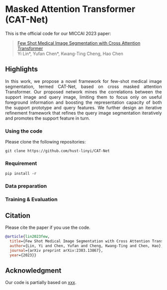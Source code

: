 # Masked Attention Transformer (CAT-Net)
This is the official code for our MICCAI 2023 paper:

> [Few Shot Medical Image Segmentation with Cross Attention Transformer](https://arxiv.org/abs/2303.13867) <br>
> Yi Lin*, Yufan Chen*, Kwang-Ting Cheng, Hao Chen

## Highlights
<p align="justify">
In this work, we propose a novel framework for few-shot medical image segmentation, termed CAT-Net, based on cross masked attention Transformer. Our proposed network mines the correlations between the support image and query image, limiting them to focus only on useful foreground information and boosting the representation capacity of both the support prototype and query features. We further design an iterative refinement framework that refines the query image segmentation iteratively and promotes the support feature in turn.

### Using the code
Please clone the following repositories:
```
git clone https://github.com/hust-linyi/CAT-Net
```

### Requirement
```
pip install -r 
```

### Data preparation


### Training & Evaluation


## Citation
Please cite the paper if you use the code.
```bibtex
@article{lin2023few,
  title={Few Shot Medical Image Segmentation with Cross Attention Transformer},
  author={Lin, Yi and Chen, Yufan and Cheng, Kwang-Ting and Chen, Hao},
  journal={arXiv preprint arXiv:2303.13867},
  year={2023}}
```

## Acknowledgment 
Our code is partially based on [xxx](https://youtube.com). 
